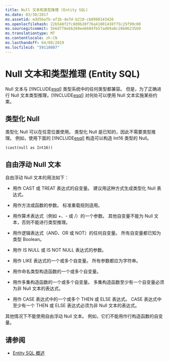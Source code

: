 ```yaml
---
title: Null 文本和类型推理 (Entity SQL)
ms.date: 03/30/2017
ms.assetid: edd56afb-af1b-4e7d-b210-cb8998143426
ms.openlocfilehash: 22b548f2fc889b20f76a41001438f75c25f99c00
ms.sourcegitcommit: 5b6d778ebb269ee6684fb57ad69a8c28b06235b9
ms.translationtype: MT
ms.contentlocale: zh-CN
ms.lasthandoff: 04/08/2019
ms.locfileid: "59118087"
---
```

# <a name="null-literals-and-type-inference-entity-sql"></a>Null 文本和类型推理 (Entity SQL)
Null 文本与 [!INCLUDE[esql](../../../../../../includes/esql-md.md)] 类型系统中的任何类型都兼容。 但是，为了正确进行 Null 文本类型推理，[!INCLUDE[esql](../../../../../../includes/esql-md.md)] 对何处可以使用 Null 文本实施某些约束。  
  
## <a name="typed-nulls"></a>类型化 Null  
 类型化 Null 可以在任意位置使用。 类型化 Null 是已知的，因此不需要类型推理。 例如，使用下面的 [!INCLUDE[esql](../../../../../../includes/esql-md.md)] 构造可以构造 Int16 类型的 Null。  
  
 `(cast(null as Int16))`  
  
## <a name="free-floating-null-literals"></a>自由浮动 Null 文本  
 自由浮动 Null 文本的用法如下：  
  
-   用作 CAST 或 TREAT 表达式的自变量。 建议用这种方式生成类型化 Null 表达式。  
  
-   用作方法或函数的参数。 标准重载规则适用。  
  
-   用作算术表达式（例如 +、- 或 /）的一个参数。 其他自变量不能为 Null 文本，否则不能进行类型推理。  
  
-   用作逻辑表达式（AND、OR 或 NOT）的任何自变量。 所有自变量都已知为类型 Boolean。  
  
-   用作 IS NULL 或 IS NOT NULL 表达式的参数。  
  
-   用作 LIKE 表达式的一个或多个自变量。 所有参数都应为字符串。  
  
-   用作命名类型构造函数的一个或多个自变量。  
  
-   用作多集构造函数的一个或多个自变量。 多集构造函数至少有一个自变量必须为非 Null 文本的表达式。  
  
-   用作 CASE 表达式中的一个或多个 THEN 或 ELSE 表达式。 CASE 表达式中至少有一个 THEN 或 ELSE 表达式必须为非 Null 文本的表达式。  
  
 其他情况下不能使用自由浮动 Null 文本。 例如，它们不能用作行构造函数的自变量。  
  
## <a name="see-also"></a>请参阅

- [Entity SQL 概述](../../../../../../docs/framework/data/adonet/ef/language-reference/entity-sql-overview.md)
